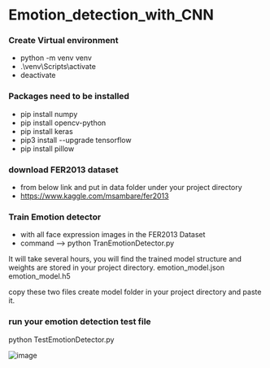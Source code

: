 # Emotion_detection_with_CNN

### Create Virtual environment

-  python -m venv venv
- .\venv\Scripts\activate
- deactivate

### Packages need to be installed
- pip install numpy
- pip install opencv-python
- pip install keras
- pip3 install --upgrade tensorflow
- pip install pillow

### download FER2013 dataset
- from below link and put in data folder under your project directory
- https://www.kaggle.com/msambare/fer2013

### Train Emotion detector
- with all face expression images in the FER2013 Dataset
- command --> python TranEmotionDetector.py

It will take several hours, you will find the trained model structure and weights are stored in your project directory.
emotion_model.json
emotion_model.h5

copy these two files create model folder in your project directory and paste it.

### run your emotion detection test file
python TestEmotionDetector.py

![image](https://github.com/Nakshatrrra/emotion-detection-cnn/assets/95171021/a44dd01f-c42d-4697-a571-a042b6c4ce47)

